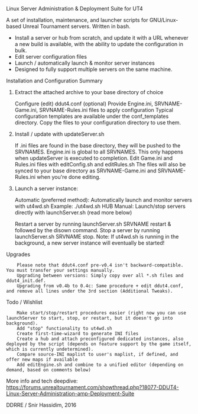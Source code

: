 Linux Server Administration & Deployment Suite for UT4

A set of installation, maintenance, and launcher scripts for GNU/Linux-based Unreal Tournament servers. Written in bash.

- Install a server or hub from scratch, and update it with a URL whenever a new build is available, with the ability to update the configuration in bulk.
- Edit server configuration files
- Launch / automatically launch & monitor server instances
- Designed to fully support multiple servers on the same machine.


Installation and Configuration Summary

1. Extract the attached archive to your base directory of choice

    Configure (edit) ddut4.conf
    (optional) Provide Engine.ini, SRVNAME-Game.ini, SRVNAME-Rules.ini files to apply configuration
    Typical configuration templates are available under the conf_templates directory. Copy the files to your configuration directory to use them.
        
2. Install / update with updateServer.sh

    If .ini files are found in the base directory, they will be pushed to the SRVNAMES. Engine.ini is global to all SRVNAMES. This only happens when updateServer is executed to completion.
    Edit Game.ini and Rules.ini files with editConfig.sh and editRules.sh
    The files will also be synced to your base directory as SRVNAME-Game.ini and SRVNAME-Rules.ini when you're done editing.

3. Launch a server instance:

    Automatic (preferred method): Automatically launch and monitor servers with ut4wd.sh
        Example: ./ut4wd.sh HUB
    Manual: Launch/stop servers directly with launchServer.sh (read more below)
    
    Restart a server by running launchServer.sh SRVNAME restart & followed by the disown command.
    Stop a server by running launchServer.sh SRVNAME stop.
                Note: If ut4wd.sh is running in the background, a new server instance will eventually be started!

Upgrades

        Please note that ddut4.conf pre-v0.4 isn't backward-compatible. You must transfer your settings manually.
        Upgrading between versions: Simply copy over all *.sh files and ddut4_init.def.
        Upgrading from v0.4b to 0.4c: Same procedure + edit ddut4.conf, and remove all lines under the 3rd section (Additional Tweaks).


Todo / Wishlist

        Make start/stop/restart procedures easier (right now you can use launchServer to start, stop, or restart, but it doesn't go into background).
        Add "stop" functionality to ut4wd.sh
        Create first-time-wizard to generate INI files
        Create a hub and attach preconfigured dedicated instances, also deployed by the script (depends on feature support by the game itself, which is currently undetermined).
        Compare source-INI maplist to user's maplist, if defined, and offer new maps if available
        Add editEngine.sh and combine to a unified editor (depending on demand, based on comments below) 


More info and tech deepdive: https://forums.unrealtournament.com/showthread.php?18077-DDUT4-Linux-Server-Administration-amp-Deployment-Suite

DDRRE / Snir Hassidim, 2016
